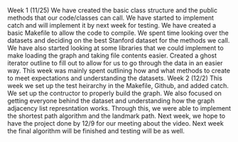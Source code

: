 Week 1 (11/25)
  We have created the basic class structure and the public methods that our code/classes can call.  We have started to implement catch and will implement it by next week for testing.  We have created a basic Makefile to allow the code to compile.  We spent time looking over the datasets and deciding on the best Stanford dataset for the methods we call.  We have also started looking at some libraries that we could implement to make loading the graph and taking file contents easier.  Created a ghost iterator outline to fill out to allow for us to go through the data in an easier way.  This week was mainly spent outlining how and what methods to create to meet expectations and understanding the datasets.
Week 2 (12/2)
This week we set up the test heirarchy in the Makefile, Github, and added catch.  We set up the contructor to properly build the graph.  We also focused on getting everyone behind the dataset and understanding how the graph adjacency list represntation works.  Through this, we were able to implement the shortest path algorithm and the landmark path.  Next week, we hope to have the project done by 12/9 for our meeting about the video.  Next week the final algorithm will be finished and testing will be as well.
